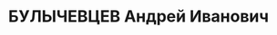 ---
title: БУЛЫЧЕВЦЕВ Андрей Иванович
description: "Род. в 1895, г. Енисейск. Проживал: г. Красноярск. Слесарем в затоне\
  \ \n  Арестован 08.12.1936. Обв.: к.-р. агитация. Приговор: ВК ВС СССР, 18.04.1937\
  \ – ВМН. Расстрелян 18.04.1937, в г. Красноярске. \n  Реабилитирован ВК ВС СССР\
  \ 18.03.1958"
---